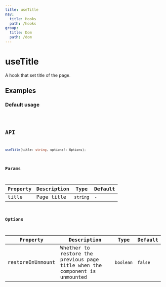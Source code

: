 ```yaml
---
title: useTitle
nav:
  title: Hooks
  path: /hooks
group:
  title: Dom
  path: /dom
---
```


# useTitle

A hook that set title of the page.

## Examples

### Default usage

<code src="./demo/demo1.tsx" />

## API

```typescript
useTitle(title: string, options?: Options);
```

### Params

| Property | Description | Type     | Default |
|----------|-------------|----------|---------|
| title    | Page title  | `string` | -       |

### Options

| Property         | Description                                                                | Type      | Default |
|------------------|----------------------------------------------------------------------------|-----------|---------|
| restoreOnUnmount | Whether to restore the previous page title when the component is unmounted | `boolean` | `false` |
